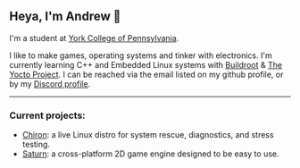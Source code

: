 ## Heya, I'm Andrew 👋
I'm a student at [York College of Pennsylvania](https://www.ycp.edu/).

I like to make games, operating systems and tinker with electronics. I'm currently learning C++ and Embedded Linux systems with [Buildroot](https://buildroot.org/) & [The Yocto Project](https://www.yoctoproject.org/).
I can be reached via the email listed on my github profile, or by my [Discord profile](https://discordapp.com/users/702231283874660412).

---

### Current projects:
 * [Chiron](https://github.com/MEMESCOEP/Chiron): a live Linux distro for system rescue, diagnostics, and stress testing.
 * [Saturn](https://github.com/MEMESCOEP/Saturn): a cross-platform 2D game engine designed to be easy to use.
